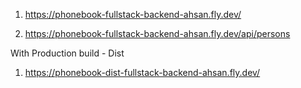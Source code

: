 1. https://phonebook-fullstack-backend-ahsan.fly.dev/

2. https://phonebook-fullstack-backend-ahsan.fly.dev/api/persons

With Production build - Dist
1. https://phonebook-dist-fullstack-backend-ahsan.fly.dev/